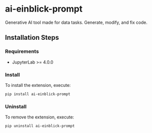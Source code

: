 # ai-einblick-prompt

Generative AI tool made for data tasks. Generate, modify, and fix code.

## Installation Steps

### Requirements

- JupyterLab >= 4.0.0

### Install

To install the extension, execute:

```bash
pip install ai-einblick-prompt
```

### Uninstall

To remove the extension, execute:

```bash
pip uninstall ai-einblick-prompt
```
